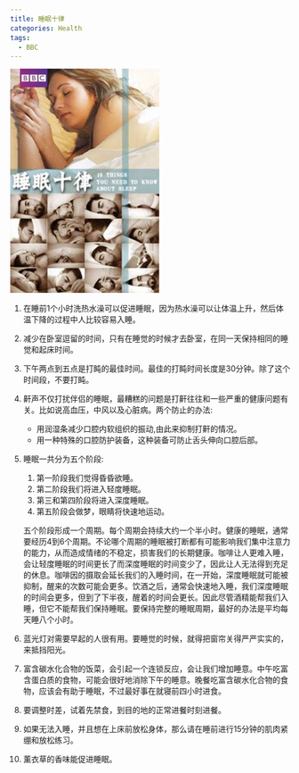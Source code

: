 ```yaml
---
title: 睡眠十律
categories: Health
tags:
  - BBC
---
```


![title](BBC-sleep/title.jpg)
1. 在睡前1个小时洗热水澡可以促进睡眠，因为热水澡可以让体温上升，然后体温下降的过程中人比较容易入睡。
2. 减少在卧室逗留的时间，只有在睡觉的时候才去卧室，在同一天保持相同的睡觉和起床时间。
3. 下午两点到五点是打盹的最佳时间。最佳的打盹时间长度是30分钟。除了这个时间段，不要打盹。
4. 鼾声不仅打扰伴侣的睡眠，最糟糕的问题是打鼾往往和一些严重的健康问题有关。比如说高血压，中风以及心脏病。两个防止的办法:
    * 用润湿条减少口腔内软组织的振动,由此来抑制打鼾的情况。
    * 用一种特殊的口腔防护装备，这种装备可防止舌头伸向口腔后部。

5. 睡眠一共分为五个阶段:
    1. 第一阶段我们觉得昏昏欲睡。
    2. 第二阶段我们将进入轻度睡眠。
    3. 第三和第四阶段将进入深度睡眠。
    4. 第五阶段会做梦，眼睛将快速地运动。
    
   五个阶段形成一个周期。每个周期会持续大约一个半小时。健康的睡眠，通常要经历4到6个周期。不论哪个周期的睡眠被打断都有可能影响我们集中注意力的能力，从而造成情绪的不稳定，损害我们的长期健康。咖啡让人更难入睡，会让轻度睡眠的时间更长了而深度睡眠的时间变少了，因此让人无法得到充足的休息。咖啡因的摄取会延长我们的入睡时间，在一开始，深度睡眠就可能被抑制，醒来的次数可能会更多。饮酒之后，通常会快速地入睡，我们深度睡眠的时间会更多，但到了下半夜，醒着的时间会更长。因此尽管酒精能帮我们入睡，但它不能帮我们保持睡眠。要保持完整的睡眠周期，最好的办法是平均每天睡八个小时。
6. 蓝光灯对需要早起的人很有用。要睡觉的时候，就得把窗帘关得严严实实的，来抵挡阳光。
7. 富含碳水化合物的饭菜，会引起一个连锁反应，会让我们增加睡意。中午吃富含蛋白质的食物，可能会很好地消除下午的睡意。晚餐吃富含碳水化合物的食物，应该会有助于睡眠，不过最好事在就寝前四小时进食。
8. 要调整时差，试着先禁食，到目的地的正常进餐时刻进餐。
9. 如果无法入睡，并且想在上床前放松身体，那么请在睡前进行15分钟的肌肉紧绷和放松练习。
10. 薰衣草的香味能促进睡眠。
